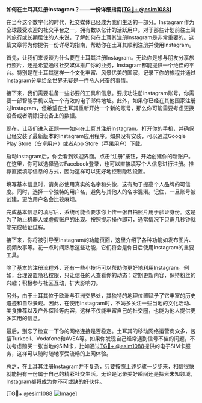**如何在土耳其注册Instagram？——一份详细指南[[TG💪+ @esim1088](https://t.me/s/esim1088)]**

在当今这个数字化的时代，社交媒体已经成为我们生活的一部分。Instagram作为全球最受欢迎的社交平台之一，拥有数以亿计的活跃用户。对于那些计划前往土耳其旅行或长期居住的人来说，了解如何在土耳其注册Instagram是非常重要的。这篇文章将为你提供一份详尽的指南，帮助你在土耳其顺利注册并使用Instagram。

首先，让我们来谈谈为什么要在土耳其注册Instagram。无论你是想与朋友分享旅行照片，还是希望通过社交媒体推广你的业务，Instagram都能提供一个绝佳的平台。特别是在土耳其这样一个文化丰富、风景优美的国家，记录下你的旅程并通过Instagram分享给全世界无疑是一件令人兴奋的事情。

接下来，我们需要准备一些必要的工具和信息。要成功注册Instagram账号，你需要一部智能手机以及一个有效的电子邮件地址。此外，如果你已经在其他国家注册过Instagram，但希望在土耳其重新开始一个新的账号，那么你可能需要考虑更换设备或者清除旧设备上的数据。

现在，让我们进入正题——如何在土耳其注册Instagram。打开你的手机，并确保已经安装了最新版本的Instagram应用程序。如果没有安装，可以通过Google Play Store（安卓用户）或者App Store（苹果用户）下载。

启动Instagram后，你会看到欢迎界面。点击“注册”按钮，开始创建你的新账户。在这里，你可以选择通过Facebook登录，也可以直接填写个人信息进行注册。推荐直接填写信息的方式，因为这样可以更好地控制隐私设置。

填写基本信息时，请务必使用真实的名字和头像，这有助于提高个人品牌的可信度。同时，选择一个独特的用户名，避免与其他人的名字混淆。记住，一旦账号被创建，更改用户名会比较麻烦。

完成基本信息的填写后，系统可能会要求你上传一张自拍照片用于验证身份。这是为了防止机器人或虚假账户的出现。按照提示操作即可，通常情况下只需几秒钟就能完成验证过程。

接下来，你将被引导至Instagram的功能页面，这里介绍了各种功能如发布图片、视频故事等。花一点时间熟悉这些功能，它们将会是你日后使用Instagram的重要工具。

除了基本的注册流程外，还有一些小技巧可以帮助你更好地利用Instagram。例如，合理设置隐私权限，只让信任的人查看你的动态；定期更新内容，保持粉丝的兴趣；积极参与社区互动，扩大影响力。

另外，由于土耳其位于欧洲与亚洲交界处，其独特的地理位置赋予了它丰富的历史遗迹和自然景观。因此，在使用Instagram时，不妨多关注一些当地的文化活动、美食推荐以及户外探险等内容，这样不仅能丰富自己的社交圈，也能为他人提供更多实用的信息。

最后，别忘了检查一下你的网络连接是否稳定。土耳其的移动网络运营商众多，包括Turkcell、Vodafone和AVEA等。如果你发现自己经常遇到信号不佳的问题，不妨考虑购买一张当地的SIM卡，比如通过[TG💪+ @esim1088](https://t.me/s/esim1088)提供的电子SIM卡服务，这样可以随时随地享受流畅的上网体验。

总之，在土耳其注册Instagram并不复杂，只要按照上述步骤一步步来，相信很快就能拥有一份属于自己的精彩社交生活。无论是记录美好瞬间还是探索未知领域，Instagram都将成为你不可或缺的好伙伴。

[[TG💪+ @esim1088](https://t.me/s/esim1088) ![Image](https://i.postimg.cc/4NQfJmqS/Snipaste-2025-05-13-00-14-12.png)]